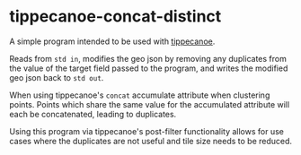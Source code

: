 # tippecanoe-concat-distinct

A simple program intended to be used with [tippecanoe](https://github.com/felt/tippecanoe).

Reads from `std in`, modifies the geo json by removing any duplicates from the value of the target field passed to the program, and writes the modified geo json back to `std out`.

When using tippecanoe's `concat` accumulate attribute when clustering points. Points which share the same value for the accumulated attribute will each be concatenated, leading to duplicates.

Using this program via tippecanoe's post-filter functionality allows for use cases where the duplicates are not useful and tile size needs to be reduced.
